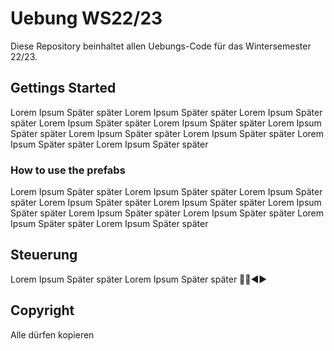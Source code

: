 # Uebung WS22/23

Diese Repository beinhaltet allen Uebungs-Code für das Wintersemester 22/23.

## Gettings Started

Lorem Ipsum Später später Lorem Ipsum Später später Lorem Ipsum Später später Lorem Ipsum Später später Lorem Ipsum Später später Lorem Ipsum Später später Lorem Ipsum Später später Lorem Ipsum Später später Lorem Ipsum Später später Lorem Ipsum Später später 

### How to use the prefabs

Lorem Ipsum Später später Lorem Ipsum Später später Lorem Ipsum Später später Lorem Ipsum Später später Lorem Ipsum Später später Lorem Ipsum Später später Lorem Ipsum Später später Lorem Ipsum Später später Lorem Ipsum Später später Lorem Ipsum Später später 

## Steuerung

Lorem Ipsum Später später Lorem Ipsum Später später  🔼🔽◀▶

## Copyright

Alle dürfen kopieren